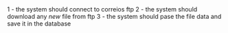 ##

1 - the system should connect to correios ftp
2 - the system should download any _new_ file from ftp
3 - the system should pase the file data and save it in the database

##
